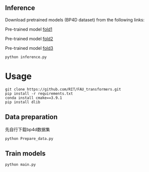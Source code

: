 
 
## Inference
Download pretrained models (BP4D dataset) from the following links:

Pre-trained model [fold1](https://drive.google.com/file/d/1Wk9e78TVXMF0aQ4b4c0SovIJoJOMgHL5/view?usp=sharing)

Pre-trained model [fold2](https://drive.google.com/file/d/1-uwkTp0WS-C-yRFBrm9sPl9WROAWaGUv/view?usp=sharing)

Pre-trained model [fold3](https://drive.google.com/file/d/1p7hlZ3sxhbKoZjcACPVTeago1CESLZQ_/view?usp=sharing)

```
python inference.py
```

# Usage
 

```
git clone https://github.com/RIT/FAU_transformers.git
pip install -r requirements.txt
conda install cmake==3.9.1
pip install dlib
```

 
## Data preparation
 先自行下载bp4d数据集
 ```
python Prepare_data.py
```

## Train models
 
```
python main.py
```

